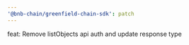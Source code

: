 ```yaml
---
'@bnb-chain/greenfield-chain-sdk': patch
---
```


feat: Remove listObjects api auth and update response type
